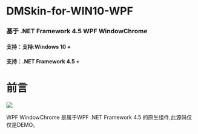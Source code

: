 ﻿# DMSkin-for-WIN10-WPF
<h3>基于 .NET Framework 4.5 WPF WindowChrome</h3>

<h4>支持：支持:Windows 10 +</h4>
<h4>支持：.NET Framework 4.5 +</h4>

<h1>前言</h1>

<img  src="https://raw.githubusercontent.com/944095635/DMSkin-for-WPF/master/图片/A.png" />


WPF WindowChrome 是属于WPF .NET Framework 4.5 的原生组件,此源码仅仅是DEMO。
